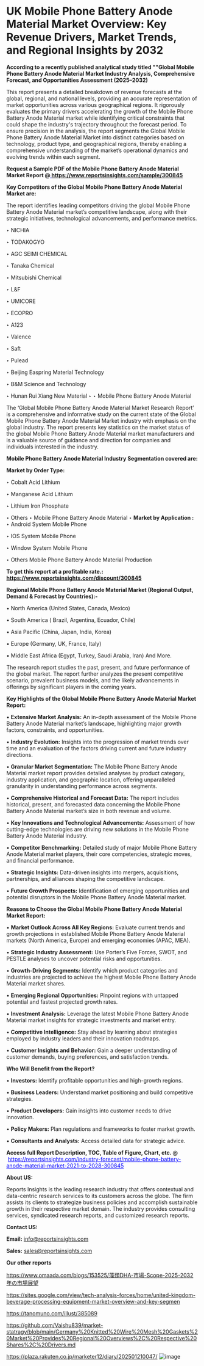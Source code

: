 # UK Mobile Phone Battery Anode Material Market Overview: Key Revenue Drivers, Market Trends, and Regional Insights by 2032

<strong>According to a recently published analytical study titled ""Global Mobile Phone Battery Anode Material Market Industry Analysis, Comprehensive Forecast, and Opportunities Assessment (2025–2032)</strong>

This report presents a detailed breakdown of revenue forecasts at the global, regional, and national levels, providing an accurate representation of market opportunities across various geographical regions. It rigorously evaluates the primary drivers accelerating the growth of the Mobile Phone Battery Anode Material market while identifying critical constraints that could shape the industry's trajectory throughout the forecast period. To ensure precision in the analysis, the report segments the Global Mobile Phone Battery Anode Material Market into distinct categories based on technology, product type, and geographical regions, thereby enabling a comprehensive understanding of the market’s operational dynamics and evolving trends within each segment.

<strong>Request a Sample PDF of the Mobile Phone Battery Anode Material Market Report </strong><strong>@<a href=https://www.reportsinsights.com/sample/300845 style=color:#0000ff;> https://www.reportsinsights.com/sample/300845</a></strong></font>

<strong>Key Competitors of the Global Mobile Phone Battery Anode Material Market are:</strong>

The report identifies leading competitors driving the global Mobile Phone Battery Anode Material market’s competitive landscape, along with their strategic initiatives, technological advancements, and performance metrics.

‣ NICHIA

‣ TODAKOGYO

‣ AGC SEIMI CHEMICAL

‣ Tanaka Chemical

‣ Mitsubishi Chemical

‣ L&F

‣ UMICORE

‣ ECOPRO

‣ A123

‣ Valence

‣ Saft

‣ Pulead

‣ Beijing Easpring Material Technology

‣ B&M Science and Technology

‣ Hunan Rui Xiang New Material
‣ 
‣ Mobile Phone Battery Anode Material

The ‘Global Mobile Phone Battery Anode Material Market Research Report’ is a comprehensive and informative study on the current state of the Global Mobile Phone Battery Anode Material Market industry with emphasis on the global industry. The report presents key statistics on the market status of the global Mobile Phone Battery Anode Material market manufacturers and is a valuable source of guidance and direction for companies and individuals interested in the industry.

<strong>Mobile Phone Battery Anode Material Industry Segmentation covered are:</strong>

<strong>Market by Order Type: </strong>

‣ Cobalt Acid Lithium

‣ Manganese Acid Lithium

‣ Lithium Iron Phosphate

‣ Others
‣ Mobile Phone Battery Anode Material
‣ 
<strong>Market by Application :</strong>
‣ Android System Mobile Phone

‣ IOS System Mobile Phone

‣ Window System Mobile Phone

‣ Others
Mobile Phone Battery Anode Material Production

<strong>To get this report at a profitable rate.: <a href=https://www.reportsinsights.com/discount/300845 style=color:#0000ff;>https://www.reportsinsights.com/discount/300845</a></strong></font>

<strong>Regional Mobile Phone Battery Anode Material Market (Regional Output, Demand &amp; Forecast by Countries):-</strong>

• North America (United States, Canada, Mexico)

• South America ( Brazil, Argentina, Ecuador, Chile)

• Asia Pacific (China, Japan, India, Korea)

• Europe (Germany, UK, France, Italy)

• Middle East Africa (Egypt, Turkey, Saudi Arabia, Iran) And More.

The research report studies the past, present, and future performance of the global market. The report further analyzes the present competitive scenario, prevalent business models, and the likely advancements in offerings by significant players in the coming years.

<strong>Key Highlights of the Global Mobile Phone Battery Anode Material Market Report:</strong>

• <strong>Extensive Market Analysis:</strong> An in-depth assessment of the Mobile Phone Battery Anode Material market’s landscape, highlighting major growth factors, constraints, and opportunities.

• <strong>Industry Evolution:</strong> Insights into the progression of market trends over time and an evaluation of the factors driving current and future industry directions.

• <strong>Granular Market Segmentation:</strong> The Mobile Phone Battery Anode Material market report provides detailed analyses by product category, industry application, and geographic location, offering unparalleled granularity in understanding performance across segments.

• <strong>Comprehensive Historical and Forecast Data:</strong> The report includes historical, present, and forecasted data concerning the Mobile Phone Battery Anode Material market’s size in both revenue and volume.

• <strong>Key Innovations and Technological Advancements:</strong> Assessment of how cutting-edge technologies are driving new solutions in the Mobile Phone Battery Anode Material industry.

• <strong>Competitor Benchmarking:</strong> Detailed study of major Mobile Phone Battery Anode Material market players, their core competencies, strategic moves, and financial performance.

• <strong>Strategic Insights:</strong> Data-driven insights into mergers, acquisitions, partnerships, and alliances shaping the competitive landscape.

• <strong>Future Growth Prospects:</strong> Identification of emerging opportunities and potential disruptors in the Mobile Phone Battery Anode Material market.

<strong>Reasons to Choose the Global Mobile Phone Battery Anode Material Market Report:</strong>

• <strong>Market Outlook Across All Key Regions:</strong> Evaluate current trends and growth projections in established Mobile Phone Battery Anode Material markets (North America, Europe) and emerging economies (APAC, MEA).

• <strong>Strategic Industry Assessment:</strong> Use Porter’s Five Forces, SWOT, and PESTLE analyses to uncover potential risks and opportunities.

• <strong>Growth-Driving Segments:</strong> Identify which product categories and industries are projected to achieve the highest Mobile Phone Battery Anode Material market shares.

• <strong>Emerging Regional Opportunities:</strong> Pinpoint regions with untapped potential and fastest projected growth rates.

• <strong>Investment Analysis:</strong> Leverage the latest Mobile Phone Battery Anode Material market insights for strategic investments and market entry.

• <strong>Competitive Intelligence:</strong> Stay ahead by learning about strategies employed by industry leaders and their innovation roadmaps.

• <strong>Customer Insights and Behavior:</strong> Gain a deeper understanding of customer demands, buying preferences, and satisfaction trends.

<strong>Who Will Benefit from the Report?</strong>

• <strong>Investors:</strong> Identify profitable opportunities and high-growth regions.

• <strong>Business Leaders:</strong> Understand market positioning and build competitive strategies.

• <strong>Product Developers:</strong> Gain insights into customer needs to drive innovation.

• <strong>Policy Makers:</strong> Plan regulations and frameworks to foster market growth.

• <strong>Consultants and Analysts:</strong> Access detailed data for strategic advice.
</ul>
<strong>Access full Report Description, TOC, Table of Figure, Chart, etc. </strong>@  <a href=https://reportsinsights.com/industry-forecast/mobile-phone-battery-anode-material-market-2021-to-2028-300845 style=color:#0000ff;>https://reportsinsights.com/industry-forecast/mobile-phone-battery-anode-material-market-2021-to-2028-300845</a></font>

<strong><strong>About US</strong>:</strong>

Reports Insights is the leading research industry that offers contextual and data-centric research services to its customers across the globe. The firm assists its clients to strategize business policies and accomplish sustainable growth in their respective market domain. The industry provides consulting services, syndicated research reports, and customized research reports.

<strong>Contact US:</strong>

<p class=""""><b>Email:</b> <a href=mailto:info@reportsinsights.com>info@reportsinsights.com</a></p>
<p class=""""><b>Sales:</b> <a href=mailto:sales@reportsinsights.com>sales@reportsinsights.com</a></p>

<strong>Our other reports</strong>

<a href=https://www.omaada.com/blogs/153525/藻類DHA-市場-Scope-2025-2032年の市場展望>https://www.omaada.com/blogs/153525/藻類DHA-市場-Scope-2025-2032年の市場展望</a>

<a href=https://sites.google.com/view/tech-analysis-forces/home/united-kingdom-beverage-processing-equipment-market-overview-and-key-segmen>https://sites.google.com/view/tech-analysis-forces/home/united-kingdom-beverage-processing-equipment-market-overview-and-key-segmen</a>

<a href=https://tanomuno.com/illust/385089>https://tanomuno.com/illust/385089</a>

<a href=https://github.com/Vaishu839/market-statragy/blob/main/Germany%20Knitted%20Wire%20Mesh%20Gaskets%20Market%20Provides%20Regional%20Overviews%2C%20Respective%20Shares%2C%20Drivers.md>https://github.com/Vaishu839/market-statragy/blob/main/Germany%20Knitted%20Wire%20Mesh%20Gaskets%20Market%20Provides%20Regional%20Overviews%2C%20Respective%20Shares%2C%20Drivers.md</a>

<a href=https://plaza.rakuten.co.jp/marketer12/diary/202501210047/>https://plaza.rakuten.co.jp/marketer12/diary/202501210047/</a>
![image](https://github.com/user-attachments/assets/10020a1a-a375-4e43-9114-78f6caec058a)
